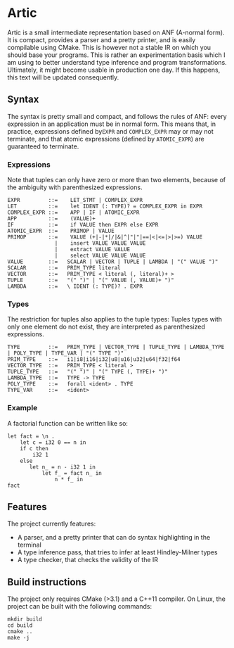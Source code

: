 # Artic

Artic is a small intermediate representation based on ANF (A-normal form).
It is compact, provides a parser and a pretty printer, and is easily compilable using CMake.
This is however not a stable IR on which you should base your programs.
This is rather an experimentation basis which I am using to better understand type inference and program transformations.
Ultimately, it might become usable in production one day. If this happens, this text will be updated consequently.

## Syntax

The syntax is pretty small and compact, and follows the rules of ANF: every expression in an application must be in normal form.
This means that, in practice, expressions defined by`EXPR` and `COMPLEX_EXPR` may or may not terminate, and that atomic expressions (defined by `ATOMIC_EXPR`) are guaranteed to terminate.

### Expressions

Note that tuples can only have zero or more than two elements, because of the ambiguity with parenthesized expressions.

    EXPR         ::=    LET_STMT | COMPLEX_EXPR
    LET          ::=    let IDENT (: TYPE)? = COMPLEX_EXPR in EXPR
    COMPLEX_EXPR ::=    APP | IF | ATOMIC_EXPR
    APP          ::=    (VALUE)+
    IF           ::=    if VALUE then EXPR else EXPR
    ATOMIC_EXPR  ::=    PRIMOP | VALUE
    PRIMOP       ::=    VALUE (+|-|*|/|&|^|"|"|==|<|<=|>|>=) VALUE
                   |    insert VALUE VALUE VALUE
                   |    extract VALUE VALUE
                   |    select VALUE VALUE VALUE
    VALUE        ::=   SCALAR | VECTOR | TUPLE | LAMBDA | "(" VALUE ")"
    SCALAR       ::=   PRIM_TYPE literal
    VECTOR       ::=   PRIM_TYPE < literal (, literal)+ >
    TUPLE        ::=   "(" ")" | "(" VALUE (, VALUE)+ ")"
    LAMBDA       ::=   \ IDENT (: TYPE)? . EXPR
    
### Types

The restriction for tuples also applies to the tuple types: Tuples types with only one element do not exist, they are interpreted as parenthesized expressions.

    TYPE         ::=   PRIM_TYPE | VECTOR_TYPE | TUPLE_TYPE | LAMBDA_TYPE | POLY_TYPE | TYPE_VAR | "(" TYPE ")"
    PRIM_TYPE    ::=   i1|i8|i16|i32|u8|u16|u32|u64|f32|f64
    VECTOR_TYPE  ::=   PRIM_TYPE < literal >
    TUPLE_TYPE   ::=   "(" ")" | "(" TYPE (, TYPE)+ ")"
    LAMBDA_TYPE  ::=   TYPE -> TYPE
    POLY_TYPE    ::=   forall <ident> . TYPE
    TYPE_VAR     ::=   <ident>

### Example

A factorial function can be written like so:

    let fact = \n . 
        let c = i32 0 == n in 
        if c then
            i32 1
        else
           let n_ = n - i32 1 in 
               let f_ = fact n_ in 
                   n * f_ in 
    fact
    
## Features

The project currently features:

- A parser, and a pretty printer that can do syntax highlighting in the terminal
- A type inference pass, that tries to infer at least Hindley-Milner types
- A type checker, that checks the validity of the IR
    
## Build instructions

The project only requires CMake (>3.1) and a C++11 compiler. On Linux, the project can be built with the following commands:

    mkdir build
    cd build
    cmake ..
    make -j

